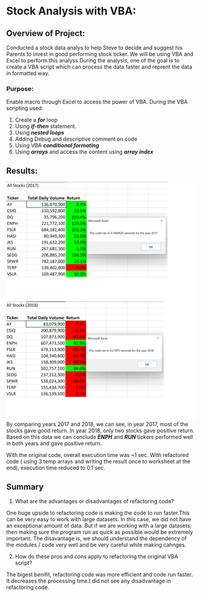 # Stock Analysis with VBA:
## Overview of Project:
Conducted a stock data analys to help Steve to decide and suggest his Parents to invest in good performing stock ticker. We will be using VBA and Excel to perform this analyss
During the analysis, one of the goal is to create a VBA script which can process the data faster and reprent the data in formatted way.

### Purpose:
 Enable macro through Excel to access the power of VBA. During the VBA scripting used:
  1. Create a ***for*** loop
  2. Using ***if-then*** statement.
  3. Using ***nested loops***
  4. Adding Debug and descriptive comment on code
  5. Using VBA ***conditional formating***
  6. Using ***arrays*** and access the content using ***array index*** 


## Results:
 ![All Stocks (2017)](/Resources/VBA_Challenge_2017.png)
 ![All Stocks (2018)](/Resources/VBA_Challenge_2018.png)
By comparing years 2017 and 2018, we can see, in year 2017, most of the stocks gave good return. In year 2018, only two stocks gave positive return. Based on this data we can conclude ***ENPH*** and ***RUN*** tickers performed well in both years and gave positive return.

With the original code, overall execution time was ~1 sec. With refactored code ( using 3 temp arrays and writing the result once to worksheet at the end), execution time reduced to 0.1 sec. 
 
## Summary

1. What are the advantages or disadvantages of refactoring code?

 One huge upside to refactoring code is making the code to run faster.This can be very easy to work with large datasets. In this case, we did not have an 
exceptional amount of data. But if we are working with a large datasets, then  making sure the program run as quick as possible would be extremely important.
The disavantage is, we should understand the dependency of the modules / code very well and be very  careful while making cahnges. 

2. How do these pros and cons apply to refactoring the original VBA script?

The  bigest benifit, refactoring code was more efficient and code run faster. It decreases the processing time.I did not see any disadvantage in refactoring code.


